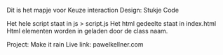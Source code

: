 Dit is het mapje voor Keuze interaction Design: Stukje Code

Het hele script staat in js > script.js
Het html gedeelte staat in index.html
Html elementen worden in geladen door de class naam.

Project: Make it rain
Live link: pawelkellner.com